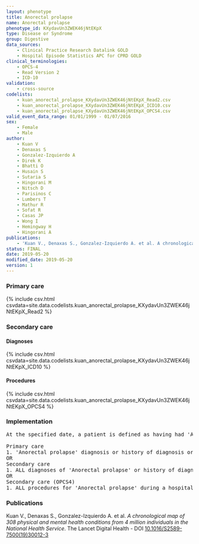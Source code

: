 ```yaml
---
layout: phenotype
title: Anorectal prolapse
name: Anorectal prolapse
phenotype_id: KXydavUn3ZWEK46jNtEKpX 
type: Disease or Syndrome
group: Digestive
data_sources: 
    - Clinical Practice Research Datalink GOLD
    - Hospital Episode Statistics APC for CPRD GOLD
clinical_terminologies: 
    - OPCS-4
    - Read Version 2
    - ICD-10
validation: 
    - cross-source
codelists: 
    - kuan_anorectal_prolapse_KXydavUn3ZWEK46jNtEKpX_Read2.csv
    - kuan_anorectal_prolapse_KXydavUn3ZWEK46jNtEKpX_ICD10.csv
    - kuan_anorectal_prolapse_KXydavUn3ZWEK46jNtEKpX_OPCS4.csv
valid_event_data_range: 01/01/1999 - 01/07/2016
sex: 
    - Female
    - Male
author: 
    - Kuan V
    - Denaxas S
    - Gonzalez-Izquierdo A
    - Direk K
    - Bhatti O
    - Husain S
    - Sutaria S
    - Hingorani M
    - Nitsch D
    - Parisinos C
    - Lumbers T
    - Mathur R
    - Sofat R
    - Casas JP
    - Wong I
    - Hemingway H
    - Hingorani A
publications: 
    - 'Kuan V., Denaxas S., Gonzalez-Izquierdo A. et al. A chronological map of 308 physical and mental health conditions from 4 million individuals in the National Health Service. The Lancet Digital Health - DOI: 10.1016/S2589-7500(19)30012-3' 
status: FINAL
date: 2019-05-20
modified_date: 2019-05-20
version: 1
---
```

### Primary care 
{% include csv.html csvdata=site.data.codelists.kuan_anorectal_prolapse_KXydavUn3ZWEK46jNtEKpX_Read2 %}
### Secondary care 
#### Diagnoses 
{% include csv.html csvdata=site.data.codelists.kuan_anorectal_prolapse_KXydavUn3ZWEK46jNtEKpX_ICD10 %}
#### Procedures 
{% include csv.html csvdata=site.data.codelists.kuan_anorectal_prolapse_KXydavUn3ZWEK46jNtEKpX_OPCS4 %}
### Implementation 
<pre>At the specified date, a patient is defined as having had 'Anorectal prolapse' IF they meet the criteria for any of the following on or before the specified date. The earliest date on which the individual meets any of the following criteria on or before the specified date is defined as the first event date:

Primary care
1. 'Anorectal prolapse' diagnosis or history of diagnosis or procedure during a consultation 
OR
Secondary care
1. ALL diagnoses of 'Anorectal prolapse' or history of diagnosis during a hospitalization
OR
Secondary care (OPCS4)
1. ALL procedures for 'Anorectal prolapse' during a hospitalization</pre> 
 
### Publications 
Kuan V., Denaxas S., Gonzalez-Izquierdo A. et al. _A chronological map of 308 physical and mental health conditions from 4 million individuals in the National Health Service_. The Lancet Digital Health - DOI <a href='https://www.thelancet.com/journals/landig/article/PIIS2589-7500(19)30012-3/fulltext'>10.1016/S2589-7500(19)30012-3</a>